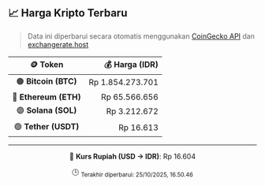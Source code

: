 

<!-- HARGA_KRIPTO -->
## 📈 Harga Kripto Terbaru

> Data ini diperbarui secara otomatis menggunakan [CoinGecko API](https://www.coingecko.com/) dan [exchangerate.host](https://exchangerate.host/)

<div align="center">

| 🪙 Token | 💰 Harga (IDR) |
|:------:|---------------:|
| 🟠 **Bitcoin (BTC)**   | Rp 1.854.273.701 |
| 🔵 **Ethereum (ETH)**  | Rp 65.566.656 |
| 🟣 **Solana (SOL)**    | Rp 3.212.672 |
| 🟢 **Tether (USDT)**   | Rp 16.613 |

---

💱 **Kurs Rupiah (USD → IDR)**: Rp 16.604

🕒 <sub>Terakhir diperbarui: 25/10/2025, 16.50.46</sub>

</div>
<!-- /HARGA_KRIPTO -->